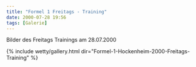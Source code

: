 ```yaml
---
title: "Formel 1 Freitags - Training"
date: 2000-07-28 19:56
tags: [Galerie]
---
```

Bilder des Freitags Trainings am 28.07.2000

<!--more-->

{% include wetty/gallery.html dir="Formel-1-Hockenheim-2000-Freitags-Training" %}
